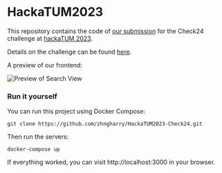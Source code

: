 # HackaTUM2023
This repository contains the code of [our submission](https://devpost.com/software/check24-craftman-ranking) for the Check24 challenge at [hackaTUM 2023](https://hack.tum.de).

Details on the challenge can be found [here](https://github.com/check24-profis/hackatum-2023).

A preview of our frontend:

![Preview of Search View](.github/screenshots/SearchView.png)

### Run it yourself
You can run this project using Docker Compose:

    git clone https://github.com/zhngharry/HackaTUM2023-Check24.git

Then run the servers:

    docker-compose up

If everything worked, you can visit http://localhost:3000 in your browser.
